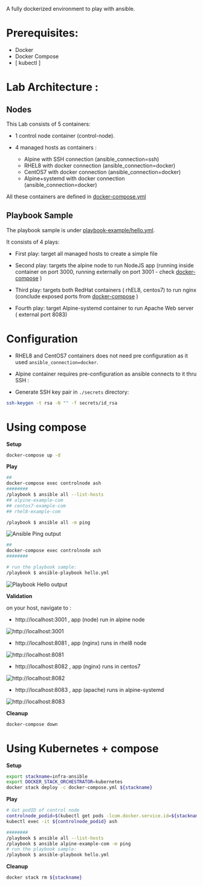 A fully dockerized environment to play with ansible.

# Prerequisites:

- Docker
- Docker Compose
- [ kubectl ]
# Lab Architecture : 

## Nodes
 This Lab consists of 5 containers:

 - 1 control node container (control-node).

 - 4 managed hosts as containers :

    * Alpine with SSH connection (ansible_connection=ssh)
    * RHEL8 with docker connection (ansible_connection=docker)
    * CentOS7 with docker connection (ansible_connection=docker)
    * Alpine+systemd with docker connection (ansible_connection=docker)

All these containers are defined in [docker-compose.yml](docker-compose.yml)

## Playbook Sample

The playbook sample is under [playbook-example/hello.yml](playbook-example/hello.yml).

It consists of 4 plays: 

* First play: target all managed hosts to create a simple file

* Second play: targets the alpine node to run NodeJS app (running inside container on port 3000, running externally on port 3001 - check [docker-compose](docker-compose.yml) )

* Third play: targets both RedHat containers ( rhEL8, centos7) to run nginx (conclude exposed ports from [docker-compose](docker-compose.yml)  )

* Fourth play: target Alpine-systemd container to run Apache Web server ( external port 8083)

# Configuration

- RHEL8 and CentOS7 containers does not need pre configuration as it used `ansible_connection=docker`.

- Alpine container requires pre-configuration as ansible connects to it thru SSH :

* Generate SSH key pair in `./secrets` directory:

```sh
ssh-keygen -t rsa -N "" -f secrets/id_rsa
```


# Using compose

**Setup**

```sh
docker-compose up -d
```

**Play**

```sh
## 
docker-compose exec controlnode ash
########
/playbook $ ansible all --list-hosts 
## alpine-example-com
## centos7-example-com
## rhel8-example-com

/playbook $ ansible all -m ping
```

![Ansible Ping output](.img/ansible-ping.png "stdout ansible all -m ping")


```sh
## 
docker-compose exec controlnode ash
########

# run the playbook sample:
/playbook $ ansible-playbook hello.yml
```

![Playbook Hello  output](.img/ansible-playbook-stdout.png "stdout ansible-playbook hello.yml")



**Validation**

on your host, navigate to :
- http://localhost:3001 , app (node) run in alpine node

![http://localhost:3001](.img/localhost-3001-alpine-nodeapp.png "http://localhost:3001")


- http://localhost:8081 , app (nginx) runs in rhel8 node

![http://localhost:8081](.img/localhost-8081-rhel.png "http://localhost:8081")


- http://localhost:8082 , app (nginx) runs in centos7 

![http://localhost:8082](.img/localhost-8082-centos.png "http://localhost:8082")


- http://localhost:8083 , app (apache) runs in alpine-systemd

![http://localhost:8083](.img/localhost-8083-alpine-apache.png "http://localhost:8083")

**Cleanup**

```sh
docker-compose down
```

# Using Kubernetes + compose

**Setup**

```sh
export stackname=infra-ansible
export DOCKER_STACK_ORCHESTRATOR=kubernetes
docker stack deploy -c docker-compose.yml ${stackname}
```

**Play**


```sh
# Get podID of control node
controlnode_podid=$(kubectl get pods -lcom.docker.service.id=${stackname}-controlnode -o jsonpath='{.items[0].metadata.name}')
kubectl exec -it ${controlnode_podid} ash

########
/playbook $ ansible all --list-hosts 
/playbook $ ansible alpine-example-com -m ping
# run the playbook sample:
/playbook $ ansible-playbook hello.yml
```



**Cleanup**

```sh
docker stack rm ${stackname}
```
